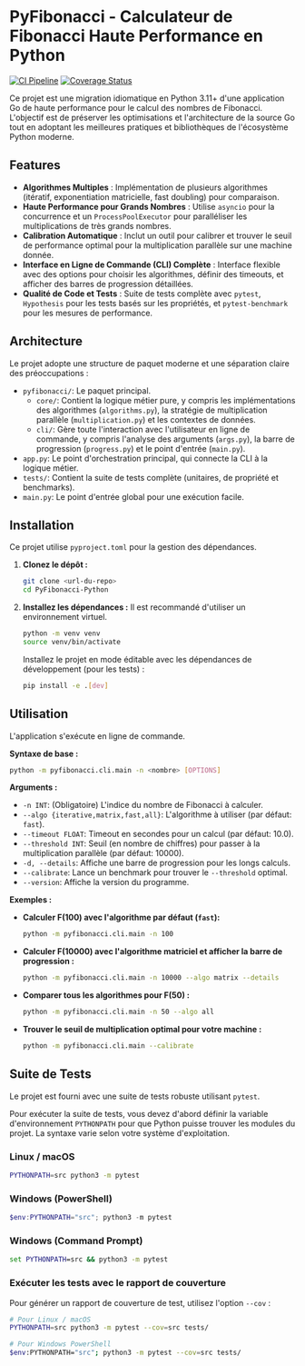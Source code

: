 # PyFibonacci - Calculateur de Fibonacci Haute Performance en Python

[![CI Pipeline](https://github.com/agbruneau/PyFibonacci/actions/workflows/ci.yml/badge.svg)](https://github.com/agbruneau/PyFibonacci/actions/workflows/ci.yml)
[![Coverage Status](https://coveralls.io/repos/github/agbruneau/PyFibonacci/badge.svg?branch=main)](https://coveralls.io/github/agbruneau/PyFibonacci?branch=main)

Ce projet est une migration idiomatique en Python 3.11+ d'une application Go de haute performance pour le calcul des nombres de Fibonacci. L'objectif est de préserver les optimisations et l'architecture de la source Go tout en adoptant les meilleures pratiques et bibliothèques de l'écosystème Python moderne.

## Features

-   **Algorithmes Multiples** : Implémentation de plusieurs algorithmes (itératif, exponentiation matricielle, fast doubling) pour comparaison.
-   **Haute Performance pour Grands Nombres** : Utilise `asyncio` pour la concurrence et un `ProcessPoolExecutor` pour paralléliser les multiplications de très grands nombres.
-   **Calibration Automatique** : Inclut un outil pour calibrer et trouver le seuil de performance optimal pour la multiplication parallèle sur une machine donnée.
-   **Interface en Ligne de Commande (CLI) Complète** : Interface flexible avec des options pour choisir les algorithmes, définir des timeouts, et afficher des barres de progression détaillées.
-   **Qualité de Code et Tests** : Suite de tests complète avec `pytest`, `Hypothesis` pour les tests basés sur les propriétés, et `pytest-benchmark` pour les mesures de performance.

## Architecture

Le projet adopte une structure de paquet moderne et une séparation claire des préoccupations :

-   `pyfibonacci/`: Le paquet principal.
    -   `core/`: Contient la logique métier pure, y compris les implémentations des algorithmes (`algorithms.py`), la stratégie de multiplication parallèle (`multiplication.py`) et les contextes de données.
    -   `cli/`: Gère toute l'interaction avec l'utilisateur en ligne de commande, y compris l'analyse des arguments (`args.py`), la barre de progression (`progress.py`) et le point d'entrée (`main.py`).
-   `app.py`: Le point d'orchestration principal, qui connecte la CLI à la logique métier.
-   `tests/`: Contient la suite de tests complète (unitaires, de propriété et benchmarks).
-   `main.py`: Le point d'entrée global pour une exécution facile.

## Installation

Ce projet utilise `pyproject.toml` pour la gestion des dépendances.

1.  **Clonez le dépôt :**
    ```bash
    git clone <url-du-repo>
    cd PyFibonacci-Python
    ```

2.  **Installez les dépendances :**
    Il est recommandé d'utiliser un environnement virtuel.
    ```bash
    python -m venv venv
    source venv/bin/activate
    ```
    Installez le projet en mode éditable avec les dépendances de développement (pour les tests) :
    ```bash
    pip install -e .[dev]
    ```

## Utilisation

L'application s'exécute en ligne de commande.

**Syntaxe de base :**
```bash
python -m pyfibonacci.cli.main -n <nombre> [OPTIONS]
```

**Arguments :**

-   `-n INT`: (Obligatoire) L'indice du nombre de Fibonacci à calculer.
-   `--algo {iterative,matrix,fast,all}`: L'algorithme à utiliser (par défaut: `fast`).
-   `--timeout FLOAT`: Timeout en secondes pour un calcul (par défaut: 10.0).
-   `--threshold INT`: Seuil (en nombre de chiffres) pour passer à la multiplication parallèle (par défaut: 10000).
-   `-d, --details`: Affiche une barre de progression pour les longs calculs.
-   `--calibrate`: Lance un benchmark pour trouver le `--threshold` optimal.
-   `--version`: Affiche la version du programme.

**Exemples :**

-   **Calculer F(100) avec l'algorithme par défaut (`fast`):**
    ```bash
    python -m pyfibonacci.cli.main -n 100
    ```

-   **Calculer F(10000) avec l'algorithme matriciel et afficher la barre de progression :**
    ```bash
    python -m pyfibonacci.cli.main -n 10000 --algo matrix --details
    ```

-   **Comparer tous les algorithmes pour F(50) :**
    ```bash
    python -m pyfibonacci.cli.main -n 50 --algo all
    ```

-   **Trouver le seuil de multiplication optimal pour votre machine :**
    ```bash
    python -m pyfibonacci.cli.main --calibrate
    ```

## Suite de Tests

Le projet est fourni avec une suite de tests robuste utilisant `pytest`.

Pour exécuter la suite de tests, vous devez d'abord définir la variable d'environnement `PYTHONPATH` pour que Python puisse trouver les modules du projet. La syntaxe varie selon votre système d'exploitation.

### Linux / macOS

```bash
PYTHONPATH=src python3 -m pytest
```

### Windows (PowerShell)

```powershell
$env:PYTHONPATH="src"; python3 -m pytest
```

### Windows (Command Prompt)

```cmd
set PYTHONPATH=src && python3 -m pytest
```

### Exécuter les tests avec le rapport de couverture

Pour générer un rapport de couverture de test, utilisez l'option `--cov` :

```bash
# Pour Linux / macOS
PYTHONPATH=src python3 -m pytest --cov=src tests/

# Pour Windows PowerShell
$env:PYTHONPATH="src"; python3 -m pytest --cov=src tests/
```
